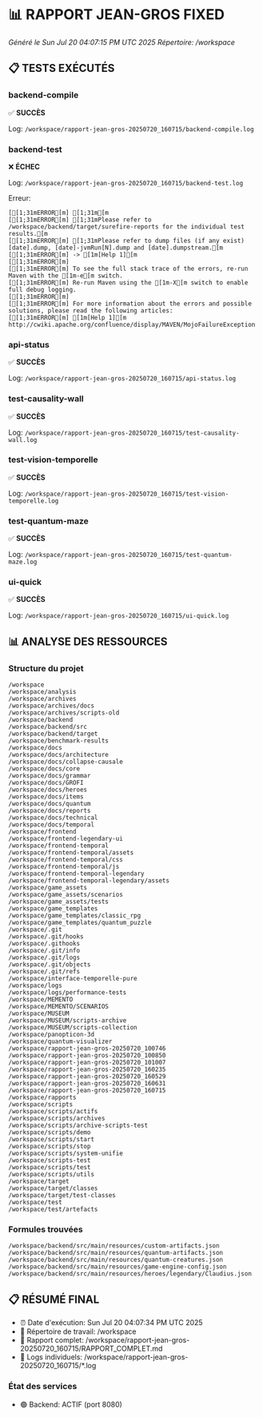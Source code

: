 # 📊 RAPPORT JEAN-GROS FIXED
*Généré le Sun Jul 20 04:07:15 PM UTC 2025*
*Répertoire: /workspace*

## 📋 TESTS EXÉCUTÉS

### backend-compile

✅ **SUCCÈS**

Log: `/workspace/rapport-jean-gros-20250720_160715/backend-compile.log`

### backend-test

❌ **ÉCHEC**

Log: `/workspace/rapport-jean-gros-20250720_160715/backend-test.log`

Erreur:
```
[[1;31mERROR[m] [1;31m[m
[[1;31mERROR[m] [1;31mPlease refer to /workspace/backend/target/surefire-reports for the individual test results.[m
[[1;31mERROR[m] [1;31mPlease refer to dump files (if any exist) [date].dump, [date]-jvmRun[N].dump and [date].dumpstream.[m
[[1;31mERROR[m] -> [1m[Help 1][m
[[1;31mERROR[m] 
[[1;31mERROR[m] To see the full stack trace of the errors, re-run Maven with the [1m-e[m switch.
[[1;31mERROR[m] Re-run Maven using the [1m-X[m switch to enable full debug logging.
[[1;31mERROR[m] 
[[1;31mERROR[m] For more information about the errors and possible solutions, please read the following articles:
[[1;31mERROR[m] [1m[Help 1][m http://cwiki.apache.org/confluence/display/MAVEN/MojoFailureException
```

### api-status

✅ **SUCCÈS**

Log: `/workspace/rapport-jean-gros-20250720_160715/api-status.log`

### test-causality-wall

✅ **SUCCÈS**

Log: `/workspace/rapport-jean-gros-20250720_160715/test-causality-wall.log`

### test-vision-temporelle

✅ **SUCCÈS**

Log: `/workspace/rapport-jean-gros-20250720_160715/test-vision-temporelle.log`

### test-quantum-maze

✅ **SUCCÈS**

Log: `/workspace/rapport-jean-gros-20250720_160715/test-quantum-maze.log`

### ui-quick

✅ **SUCCÈS**

Log: `/workspace/rapport-jean-gros-20250720_160715/ui-quick.log`


## 📊 ANALYSE DES RESSOURCES

### Structure du projet
```
/workspace
/workspace/analysis
/workspace/archives
/workspace/archives/docs
/workspace/archives/scripts-old
/workspace/backend
/workspace/backend/src
/workspace/backend/target
/workspace/benchmark-results
/workspace/docs
/workspace/docs/architecture
/workspace/docs/collapse-causale
/workspace/docs/core
/workspace/docs/grammar
/workspace/docs/GROFI
/workspace/docs/heroes
/workspace/docs/items
/workspace/docs/quantum
/workspace/docs/reports
/workspace/docs/technical
/workspace/docs/temporal
/workspace/frontend
/workspace/frontend-legendary-ui
/workspace/frontend-temporal
/workspace/frontend-temporal/assets
/workspace/frontend-temporal/css
/workspace/frontend-temporal/js
/workspace/frontend-temporal-legendary
/workspace/frontend-temporal-legendary/assets
/workspace/game_assets
/workspace/game_assets/scenarios
/workspace/game_assets/tests
/workspace/game_templates
/workspace/game_templates/classic_rpg
/workspace/game_templates/quantum_puzzle
/workspace/.git
/workspace/.git/hooks
/workspace/.githooks
/workspace/.git/info
/workspace/.git/logs
/workspace/.git/objects
/workspace/.git/refs
/workspace/interface-temporelle-pure
/workspace/logs
/workspace/logs/performance-tests
/workspace/MEMENTO
/workspace/MEMENTO/SCENARIOS
/workspace/MUSEUM
/workspace/MUSEUM/scripts-archive
/workspace/MUSEUM/scripts-collection
/workspace/panopticon-3d
/workspace/quantum-visualizer
/workspace/rapport-jean-gros-20250720_100746
/workspace/rapport-jean-gros-20250720_100850
/workspace/rapport-jean-gros-20250720_101007
/workspace/rapport-jean-gros-20250720_160235
/workspace/rapport-jean-gros-20250720_160529
/workspace/rapport-jean-gros-20250720_160631
/workspace/rapport-jean-gros-20250720_160715
/workspace/rapports
/workspace/scripts
/workspace/scripts/actifs
/workspace/scripts/archives
/workspace/scripts/archive-scripts-test
/workspace/scripts/demo
/workspace/scripts/start
/workspace/scripts/stop
/workspace/scripts/system-unifie
/workspace/scripts-test
/workspace/scripts/test
/workspace/scripts/utils
/workspace/target
/workspace/target/classes
/workspace/target/test-classes
/workspace/test
/workspace/test/artefacts
```

### Formules trouvées
```
/workspace/backend/src/main/resources/custom-artifacts.json
/workspace/backend/src/main/resources/quantum-artifacts.json
/workspace/backend/src/main/resources/quantum-creatures.json
/workspace/backend/src/main/resources/game-engine-config.json
/workspace/backend/src/main/resources/heroes/legendary/Claudius.json
```

## 📋 RÉSUMÉ FINAL

- ⏰ Date d'exécution: Sun Jul 20 04:07:34 PM UTC 2025
- 📂 Répertoire de travail: /workspace
- 📁 Rapport complet: /workspace/rapport-jean-gros-20250720_160715/RAPPORT_COMPLET.md
- 📄 Logs individuels: /workspace/rapport-jean-gros-20250720_160715/*.log

### État des services
- 🟢 Backend: ACTIF (port 8080)

